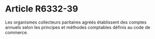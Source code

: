 # Article R6332-39

  
Les organismes collecteurs paritaires agréés établissent des comptes annuels selon les principes et méthodes comptables définis au code de commerce.